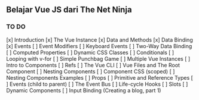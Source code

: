 ## Belajar Vue JS dari The Net Ninja

### TO DO
[x] Introduction
[x] The Vue Instance
[x] Data and Methods
[x] Data Binding
[x] Events
[ ] Event Modifiers
[ ] Keyboard Events
[ ] Two-Way Data Binding
[ ] Computed Properties
[ ] Dynamic CSS Classes
[ ] Conditionals
[ ] Looping with v-for
[ ] Simple Punchbag Game
[ ] Multiple Vue Instances
[ ] Intro to Components
[ ] Refs
[ ] The Vue CLI
[ ] Vue Files and The Root Component
[ ] Nesting Components
[ ] Component CSS (scoped)
[ ] Nesting Components Examples
[ ] Props
[ ] Primitive and Reference Types
[ ] Events (child to parent)
[ ] The Event Bus
[ ] Life-cycle Hooks
[ ] Slots
[ ] Dynamic Components
[ ] Input Binding (Creating a blog, part 1)
